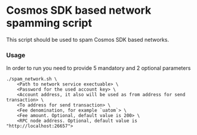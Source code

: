 # Cosmos SDK based network spamming script

This script should be used to spam Cosmos SDK based networks.

### Usage

In order to run you need to provide 5 mandatory and 2 optional parameters

```
./spam_network.sh \
    <Path to network service exectuable> \
    <Password for the used account key> \
    <Account address, it also will be used as from address for send transaction> \
    <To address for send transaction> \
    <Fee denomination, for example `uatom`> \
    <Fee amount. Optional, default value is 200> \
    <RPC node address. Optional, default value is "http://localhost:26657">     
```

